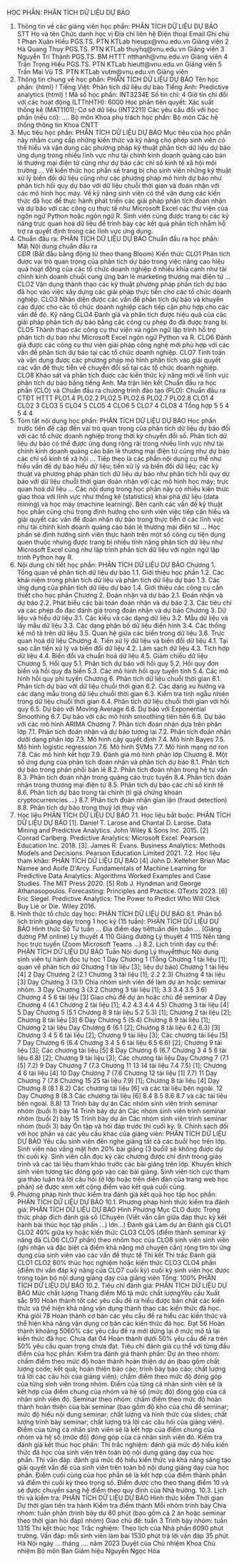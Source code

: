 HỌC PHẦN: PHÂN TÍCH DỮ LIỆU DỰ BÁO
1. Thông tin về các giảng viên học phần: PHÂN TÍCH DỮ LIỆU DỰ BÁO
STT Họ và tên Chức danh học vị Địa chỉ liên hệ Điện thoại Email Ghi chú 1 Phan Xuân Hiếu PGS.TS. PTN KTLab hieupx\@vnu.edu.vn Giảng viên
2 Hà Quang Thụy PGS.TS. PTN KTLab thuyhq\@vnu.edu.vn Giảng viên
3 Nguyễn Trí Thành PGS.TS. BM HTTT ntthanh\@vnu.edu.vn Giảng viên
4 Trần Trọng Hiếu PGS.TS. PTN KTLab hieutt\@vnu.edu.vn Giảng viên
5 Trần Mai Vũ TS. PTN KTLab vutm\@vnu.edu.vn Giảng viên
2. Thông tin chung về học phần: PHÂN TÍCH DỮ LIỆU DỰ BÁO Tên học phần:
{html}
! Tiếng Việt: Phân tích dữ liệu dự báo Tiếng Anh: Predictive analytics
{html}
! Mã số học phần: INT3234E Số tín chỉ: 4 Giờ tín chỉ đối với các hoạt động (LTThHTH): 6000 Học phần tiên quyết: Xác suất thống kê (MAT1101); Cơ sở dữ liệu
(INT2211) Các yêu cầu đối với học phần (nếu có): \.... Bộ môn Khoa phụ trách học phần: Bộ môn Các hệ thống thông tin Khoa
CNTT
3. Mục tiêu học phần: PHÂN TÍCH DỮ LIỆU DỰ BÁO
Mục tiêu của học phần này nhằm cung cấp những kiến thức và kỹ năng cho
phép sinh viên có thể hiểu và vận dụng các phương pháp kỹ thuật phân
tích dữ liệu dự báo ứng dụng trong nhiều lĩnh vực như tài chính kinh
doanh quảng cáo bán lẻ thương mại điện tử cũng như dự báo các chỉ số
kinh tế xã hội môi trường ...
Về kiến thức học phần sẽ trang bị cho sinh viên những kỹ thuật xử lý
biến đổi dữ liệu cũng như các phương pháp mô hình dự báo như phân tích
hồi quy dự báo với dữ liệu chuỗi thời gian và đoán nhận với các mô
hình học máy.
Về kỹ năng sinh viên có thể vận dụng các kiến thức đã học để thực hành
phát triển các giải pháp phân tích đoán nhận và dự báo với các công cụ
thực tế như Microsoft Excel các thư viện của ngôn ngữ Python hoặc ngôn
ngữ R. Sinh viên cũng được trang bị các kỹ năng trực quan hoá dữ liệu để
trình bày các kết quả phân tích nhằm hỗ trợ ra quyết định trong các lĩnh
vực ứng dụng.
4. Chuẩn đầu ra: PHÂN TÍCH DỮ LIỆU DỰ BÁO
Chuẩn đầu ra học phần: Mã\ Nội dung chuẩn đầu ra\
CĐR (Bắt đầu bằng động từ theo thang Bloom) Kiến thức
CLO1 Phân tích được vai trò quan trọng của phân tích dự báo trong việc nâng cao hiệu quả hoạt động của các tổ chức doanh nghiệp ở nhiều khía cạnh như tài chính kinh doanh chuỗi cung ứng bán lẻ marketing thương mại điện tử ...
CLO2 Vận dụng thành thạo các kỹ thuật phương pháp phân tích dự báo đã học vào việc xây dựng các giải pháp thực tiễn cho các tổ chức doanh nghiệp.
CLO3 Nhận diện được các vấn đề phân tích dự báo và khuyến cáo được cho các tổ chức doanh nghiệp cách tiếp cận phù hợp cho các vấn đề đó.
Kỹ năng
CLO4 Đánh giá và phân tích được hiệu quả của các giải pháp phân tích dự báo bằng các công cụ phép đo đã được trang bị.
CLO5 Thành thạo các công cụ thư viện và ngôn ngữ lập trình hỗ trợ phân tích dự báo như Microsoft Excel ngôn ngữ Python và R.
CLO6 Đánh giá được các công cụ thư viện giải pháp công nghệ mới phù hợp với các vấn đề phân tích dự báo tại các tổ chức doanh nghiệp.
CLO7 Tính toán và vận dụng được các phương pháp mô hình phân tích vào giải quyết các vấn đề thực tiễn về chuyển đổi số tại các tổ chức doanh nghiệp.
CLO8 Khảo sát và phân tích được các kiến thức kỹ năng mới về lĩnh vực phân tích dự báo bằng tiếng Anh. Ma trận liên kết Chuẩn đầu ra học phần (CLO) và Chuẩn đầu ra chương
trình đào tạo (PLO):
Chuẩn đầu ra CTĐT HTTT PLO1.4 PLO2.2 PLO2.5 PLO2.6 PLO2.7 PLO2.8
CLO1 4
CLO2 3
CLO3 5
CLO4 5
CLO5 4
CLO6 5
CLO7 4
CLO8 4
Tổng hợp 5 5 4 5 4 4
5. Tóm tắt nội dung học phần: PHÂN TÍCH DỮ LIỆU DỰ BÁO
Học phần trước tiên đề cập đến vai trò quan trọng của phân tích dữ liệu
dự báo đối với các tổ chức doanh nghiệp trong thời kỳ chuyển đổi số.
Phân tích dữ liệu dự báo có thể được ứng dụng rộng rãi trong nhiều lĩnh
vực như tài chính kinh doanh quảng cáo bán lẻ thương mại điện tử
cũng như dự báo các chỉ số kinh tế xã hội ...
Tiếp theo là các phần nội dung cụ thể như hiểu vấn đề dự báo hiểu dữ
liệu; tiền xử lý và biến đổi dữ liệu; các kỹ thuật và phương pháp
phân tích dữ liệu dự báo như phân tích hồi quy dự báo với dữ liệu chuỗi
thời gian đoán nhận với các mô hình học máy; trực quan hoá dữ liệu
... Các nội dung trong học phần này có nhiều kiến thức giao thoa với
lĩnh vực như thống kê (statistics) khai phá dữ liệu (data mining) và
học máy (machine learning). Bên cạnh các vấn đề kỹ thuật học phần cũng
chú trọng định hướng cho sinh viên việc tiếp cận hiểu và giải quyết các
vấn đề đoán nhận dự báo trong thực tiễn ở các lĩnh vực như tài chính
kinh doanh quảng cáo bán lẻ thương mại điện tử ...
Học phần sẽ định hướng sinh viên thực hành trên một số công cụ tiện
dụng quen thuộc nhưng được trang bị nhiều tính năng phân tích dữ liệu
như Microsoft Excel cũng như lập trình phân tích dữ liệu với ngôn ngữ
lập trình Python hay R.
6. Nội dung chi tiết học phần: PHÂN TÍCH DỮ LIỆU DỰ BÁO
Chương 1. Tổng quan về phân tích dữ liệu dự báo
1.1. Giới thiệu học phần
1.2. Các khái niệm trong phân tích dữ liệu và phân tích dữ liệu dự báo
1.3. Các ứng dụng của phân tích dữ liệu dự báo
1.4. Giới thiệu các công cụ cần thiết cho học phần
Chương 2. Đoán nhận và dự báo
2.1. Đoán nhận và dự báo
2.2. Phát biểu các bài toán đoán nhận và dự báo
2.3. Các tiêu chí và các phép đo đạc đánh giá trong đoán nhận và dự báo
Chương 3. Dữ liệu và hiểu dữ liệu
3.1. Các kiểu và các dạng dữ liệu
3.2. Mẫu dữ liệu và lấy mẫu dữ liệu
3.3. Các dạng phân bố dữ liệu điển hình
3.4. Các thống kê mô tả trên dữ liệu
3.5. Quan hệ giữa các biến trong dữ liệu
3.6. Trực quan hoá dữ liệu
Chương 4. Tiền xử lý dữ liệu và biến đổi dữ liệu
4.1. Tại sao cần tiền xử lý và biến đổi dữ liệu
4.2. Làm sạch dữ liệu
4.3. Tích hợp dữ liệu
4.4. Biến đổi và chuẩn hoá dữ liệu
4.5. Giảm chiều dữ liệu
Chương 5. Hồi quy
5.1. Phân tích dự báo với hồi quy
5.2. Hồi quy đơn biến và hồi quy đa biến
5.3. Các mô hình hồi quy tuyến tính
5.4. Các mô hình hồi quy phi tuyến
Chương 6. Phân tích dữ liệu chuỗi thời gian
6.1. Phân tích dự báo với dữ liệu chuỗi thời gian
6.2. Các dạng xu hướng và các dạng mẫu trong dữ liệu chuỗi thời gian
6.3. Kiểm tra tính ngẫu nhiên trong dữ liệu chuỗi thời gian
6.4. Phân tích dữ liệu chuỗi thời gian với hồi quy
6.5. Dự báo với Moving Average
6.6. Dự báo với Exponential Smoothing
6.7. Dự báo với các mô hình smoothing tiên tiến
6.8. Dự báo với các mô hình ARIMA
Chương 7. Phân tích đoán nhận dựa trên phân lớp
7.1. Phân tích đoán nhận và dự báo tương lai
7.2. Phân tích đoán nhận dưới dạng phân lớp
7.3. Mô hình cây quyết định
7.4. Mô hình Bayes
7.5. Mô hình logistic regression
7.6. Mô hình SVMs
7.7. Mô hình mạng nơ ron
7.8. Các mô hình kết hợp
7.9. Đánh giá mô hình phân lớp
Chương 8. Một số ứng dụng của phân tích đoán nhận và phân tích dự báo
8.1. Phân tích dự báo trong phân phối bán lẻ
8.2. Phân tích đoán nhận trong hệ tư vấn
8.3. Phân tích đoán nhận trong quảng cáo trực tuyến
8.4. Phân tích đoán nhận trong thương mại điện tử
8.5. Phân tích dự báo các chỉ số kinh tế
8.6. Phân tích dự báo trong tài chính (tỉ giá chứng khoán
cryptocurrencies ...)
8.7. Phân tích đoán nhận gian lận (fraud detection)
8.8. Phân tích dự báo trong thuỷ lợi thuỷ văn
7. Học liệu PHÂN TÍCH DỮ LIỆU DỰ BÁO
7.1. Học liệu bắt buộc: PHÂN TÍCH DỮ LIỆU DỰ BÁO \[1\]. Daniel T. Larose and Chantal D. Larose. Data Mining and
Predictive Analytics. John Wiley & Sons Inc. 2015.
\[2\] Conrad Carlberg. Predictive Analytics: Microsoft Excel. Pearson
Education Inc. 2018.
\[3\]. James R. Evans. Business Analytics: Methods Models and
Decisions. Pearson Education Limited 2021.
7.2. Học liệu tham khảo: PHÂN TÍCH DỮ LIỆU DỰ BÁO \[4\] John D. Kelleher Brian Mac Namee and Aoife D'Arcy. Fundamentals
of Machine Learning for Predictive Data Analytics: Algorithms Worked
Examples and Case Studies. The MIT Press 2020.
\[5\] Rob J. Hyndman and George Athanasopoulos. Forecasting: Principles
and Practice. OTexts 2023.
\[6\] Eric Siegel. Predictive Analytics: The Power to Predict Who Will
Click Buy Lie or Die. Wiley 2016.
8. Hình thức tổ chức dạy học: PHÂN TÍCH DỮ LIỆU DỰ BÁO
8.1. Phân bổ lịch trình giảng dạy trong 1 học kỳ (15 tuần): PHÂN TÍCH DỮ LIỆU DỰ BÁO Hình thức Số Từ tuần ... Địa điểm dạy tiếttuần đến tuần ... (Giảng đường PM online) Lý thuyết 4 110 Giảng đường Lý thuyết 4 1115 Nền tảng học trực tuyến (Zoom Microsoft Teams ...) 8.2. Lịch trình dạy cụ thể: PHÂN TÍCH DỮ LIỆU DỰ BÁO Tuần Nội dung Lý thuyếtthực Nội dung sinh viên tự hành đọc tự học 1 Dạy Chương 1 (Tổng Chương 1 tài liệu \[1\]; quan về phân tích dữ Chương 1 tài liệu \[3\]; liệu dự báo) Chương 1 tài liệu \[4\] 2 Dạy Chương 2 (2.1 Chương 3 tài liệu \[1\]; 2.2 2.3) Chương 4 tài liệu \[3\] Dạy Chương 3 (3.1) Chia nhóm sinh viên để làm dự án hoặc seminar nhóm. 3 Dạy Chương 3 (3.2 Chương 3 tài liệu \[1\]; 3.3 3.4 3.5 3.6) Chương 4 5 6 tài liệu \[3\] Giao chủ đề dự án hoặc chủ để seminar 4 Dạy Chương 4 (4.1 Chương 2 tài liệu \[1\]; 4.2 4.3 4.4 4.5) Chương 3 tài liệu \[4\] 5 Dạy Chương 5 (5.1 Chương 8 9 tài liệu 5.2 5.3) \[1\]; Chương 2 tài liệu \[2\]; Chương 8 tài liệu \[3\] 6 Dạy Chương 5 (5.4) Chương 8 9 tài liệu \[1\]; Chương 2 tài liệu Dạy Chương 6 (6.1 \[2\]; Chương 8 tài liệu 6.2 6.3) \[3\] Chương 3 4 5 6 tài liệu \[2\]; Chương 9 tài liệu \[3\]; Các chương tài liệu \[5\] 7 Dạy Chương 6 (6.4 Chương 3 4 5 6 tài liệu 6.5 6.6) \[2\]; Chương 9 tài liệu \[3\]; Các chương tài liệu \[5\] 8 Dạy Chương 6 (6.7 Chương 3 4 5 6 tài liệu 6.8) \[2\]; Chương 9 tài liệu \[3\]; Các chương tài liệu Dạy Chương 7 (7.1 \[5\] 7.2) 9 Dạy Chương 7 (7.3 Chương 11 13 14 tài liệu 7.4 7.5) \[1\]; Chương 4 6 tài liệu \[4\] 10 Dạy Chương 7 (7.6 Chương 12 tài liệu \[1\] 7.7) 11 Dạy Chương 7 (7.8 Chương 15 25 tài liệu 7.9) \[1\]; Chương 8 tài liệu \[4\] Dạy Chương 8 (8.1 8.2) Các chương tài liệu \[6\] và các tài liệu bên ngoài. 12 Dạy Chương 8 (8.3 Các chương tài liệu \[6\] 8.4 8.5 8.6 8.7 và các tài liệu bên ngoài. 8.8) 13 Trình bày dự án Các nhóm sinh viên trình seminar nhóm (buổi 1) bày 14 Trình bày dự án Các nhóm sinh viên trình seminar nhóm (buổi 2) bày 15 Trình bày dự án Các nhóm sinh viên trình seminar nhóm (buổi 3) bày Ôn tập và hỏi đáp trước thi cuối kỳ. 9. Chính sách đối với học phần và các yêu cầu khác của giảng viên: PHÂN TÍCH DỮ LIỆU DỰ BÁO Yêu cầu sinh viên đến nghe giảng tất cả các buổi học trên lớp. Sinh viên nào vắng mặt hơn 20% bài giảng (3 buổi) sẽ không được dự thi cuối kỳ. Sinh viên cần đọc kỹ các chương được chỉ định trong giáo trình và các tài liệu tham khảo trước các bài giảng trên lớp. Khuyến khích sinh viên tương tác đóng góp vào các bài giảng. Sinh viên tích cực tham gia thảo luận trả lời câu hỏi (ở lớp hoặc trên diễn đàn của trang web học phần) sẽ được xem xét cộng điểm vào kết quả cuối cùng.
10. Phương pháp hình thức kiểm tra đánh giá kết quả học tập học phần: PHÂN TÍCH DỮ LIỆU DỰ BÁO
10.1. Phương pháp hình thức kiểm tra đánh giá: PHÂN TÍCH DỮ LIỆU DỰ BÁO Hình Phương Mục CLO được Trọng thức pháp đích đánh giá số (Chuyên (Viết vấn cần giữa đáp thực kỳ kết hành bài thúc học tập phần ...) lớn...) Đánh giá Làm dự án Đánh giá CLO1 CLO2 40% giữa kỳ hoặc kiến thức CLO3 CLO5 (điểm thành seminar kỹ năng đã CLO6 CLO7 phần) theo nhóm học của CLO8 sinh viên sinh viên (ghi nhận và đặc biệt cả điểm khả năng mở chuyên cần) rộng tìm tòi ứng dụng của sinh viên vào các vấn đề thực tế Thi kết Thi trắc Đánh giá CLO1 CLO2 60% thúc học nghiệm hoặc kiến thức CLO3 CLO4 phần (điểm thi vấn đáp kỹ năng của CLO7 cuối kỳ) cuối kỳ sinh viên học được trong toàn bộ nội dung giảng dạy của giảng viên Tổng: 100% PHÂN TÍCH DỮ LIỆU DỰ BÁO 10.2. Tiêu chí đánh giá: PHÂN TÍCH DỮ LIỆU DỰ BÁO Mức chất lượng Thang điểm Mô tả mức chất lượngYêu cầu Xuất sắc 910 Hoàn thành tốt các yêu cầu đề ra hiểu được bản chất các kiến thức và thể hiện khả năng vận dụng thành thạo các kiến thức đã học.
Khá giỏi 78 Hoàn thành cơ bản các yêu cầu đề ra hiểu các kiến thức và thể hiện khả năng vận dụng cơ bản các kiến thức đã học.
Đạt 56 Hoàn thành khoảng 5060% các yêu cầu đề ra mới dừng lại ở mức mô tả lại kiến thức đã học.
Chưa đạt 04 Hoàn thành dưới 50% yêu cầu đề ra trên 50% yêu cầu quan trọng chưa đạt.
Tiêu chí đánh giá cụ thể với từng đầu điểm của học phần: Kiểm tra đánh giá thành phần: Dự án theo nhóm: chấm điểm theo mức độ hoàn thành hoàn thiện dự án (bao gồm chất lượng code; kết quả; hoàn thiện báo cáo; trình bày báo cáo; chất lượng trả lời các câu hỏi của giảng viên); chấm điểm theo mức độ đóng góp của từng sinh viên trong nhóm. Điểm của từng cá nhân sinh viên sẽ là kết hợp của điểm chung của nhóm và hệ số (mức độ) đóng góp của cá nhân sinh viên đó. Seminar theo nhóm: chấm điểm theo mức độ hoàn thành hoàn thiện của bài seminar (bao gồm độ khó của chủ đề seminar; mức độ hiểu nội dung seminar; chất lượng và hình thức của slides; chất lượng trình bày seminar; chất lượng trả lời các câu hỏi của giảng viên). Điểm của từng cá nhân sinh viên sẽ là kết hợp của điểm chung của nhóm và hệ số (mức độ) đóng góp của cá nhân sinh viên đó. Kiểm tra đánh giá kết thúc học phần: Thi trắc nghiệm: đánh giá mức độ hiểu kiến thức đã học của sinh viên trên toàn bộ nội dung giảng dạy của học phần. Thi vấn đáp: đánh giá mức độ hiểu kiến thức và khả năng sáng tạo giải quyết vấn đề của sinh viên trên toàn bộ nội dung giảng dạy của học phần.
Điểm cuối cùng của học phần sẽ là kết hợp của điểm thành phần và điểm
thi cuối kỳ theo trọng số. Điểm được cho theo thang điểm 10 và sẽ được
chuyển sang hệ điểm theo quy định của Nhà trường.
10.3. Lịch thi và kiểm tra: PHÂN TÍCH DỮ LIỆU DỰ BÁO Hình thức kiểm Thời gian Dự thời gian tiến tra hành Kiểm tra điểm thành Mỗi nhóm trình bày Chia nhóm: tuần phần (trình bày dự 60 phút (bao gồm cả 2 án hoặc seminar theo thời gian hỏi đáp) nhóm) Giao chủ đề: tuần 3 Trình bày nhóm: tuần 1315 Thi kết thúc học Trắc nghiệm: Theo lịch của Nhà phần 6090 phút trường. Vấn đáp: mỗi sinh viên làm bài 1530 phút trả lời vấn đáp 35 phút. Hà Nội ngày ....tháng .... năm 2023 Duyệt của Chủ nhiệm Khoa Chủ nhiệm Bộ môn Ban Giám hiệu Nguyễn Ngọc Hóa 